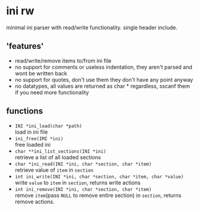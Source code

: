 # ini rw
minimal ini parser with read/write functionality. single header include.

## 'features'
- read/write/remove items to/from ini file 
- no support for comments or useless indentation, they aren't parsed and wont be written back
- no support for quotes, don't use them they don't have any point anyway
- no datatypes, all values are returned as char \* regardless, sscanf them if you need more functionality

## functions
- `INI *ini_load(char *path)`\
load in ini file
- `ini_free(IMI *ini)`\
free loaded ini
- `char **ini_list_sections(INI *ini)`\
retrieve a list of all loaded sections
- `char *ini_read(INI *ini, char *section, char *item)`\
retrieve value of `item` in	`section`
- `int ini_write(INI *ini, char *section, char *item, char *value)`\
write `value` to `item` in `section`, returns write actions
- `int ini_remove(INI *ini, char *section, char *item)`\
remove `item`(pass `NULL` to remove entire section) in `section`, returns remove actions.
